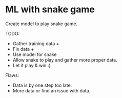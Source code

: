 # ML with snake game

Create model to play snake game.

TODO:
* Gather training data +
* Fix data +
* Use model for snake
* Allow snake to play and gather more proper data.
* Let it play & win :)

Flaws:
* Data is by one step too late.
* More data or find an issue with data.